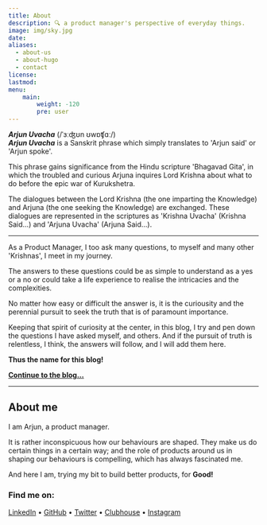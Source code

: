 ```yaml
---
title: About
description: 🔍 a product manager's perspective of everyday things.
image: img/sky.jpg
date:
aliases:
  - about-us
  - about-hugo
  - contact
license:
lastmod:
menu:
    main: 
        weight: -120
        pre: user
---
```


***Arjun Uvacha*** (/ˈɜːʤʊn ʊwɒʧɑː/)\
***Arjun Uvacha*** is a Sanskrit phrase which simply translates to 'Arjun said' or 'Arjun spoke'.

This phrase gains significance from the Hindu scripture 'Bhagavad Gita', in which the troubled and curious Arjuna inquires Lord Krishna about what to do before the epic war of Kurukshetra.

The dialogues between the Lord Krishna (the one imparting the Knowledge) and Arjuna (the one seeking the Knowledge) are exchanged. These dialogues are represented in the scriptures as 'Krishna Uvacha' (Krishna Said...) and 'Arjuna Uvacha' (Arjuna Said...).

---

As a Product Manager, I too ask many questions, to myself and many other 'Krishnas', I meet in my journey.

The answers to these questions could be as simple to understand as a yes or a no or could take a life experience to realise the intricacies and the complexities.

No matter how easy or difficult the answer is, it is the curiousity and the perennial pursuit to seek the truth that is of paramount importance.

Keeping that spirit of curiosity at the center, in this blog, I try and pen down the questions I have asked myself, and others. And if the pursuit of truth is relentless, I think, the answers will follow, and I will add them here.

**Thus the name for this blog!**

**[Continue to the blog...](../)**

---

## About me

I am Arjun, a product manager.

It is rather inconspicuous how our behaviours are shaped. They make us do certain things in a certain way; and the role of products around us in shaping our behaviours is compelling, which has always fascinated me.

And here I am, trying my bit to build better products, for **Good!**

### Find me on:
[LinkedIn](https://www.linkedin.com/in/harisharjun/) • [GitHub](https://github.com/harisharjun) • [Twitter](https://twitter.com/arjunuvacha_) •  [Clubhouse](https://clubhouse.com/@arjunuvacha) • [Instagram](https://www.instagram.com/arjunuvacha/)